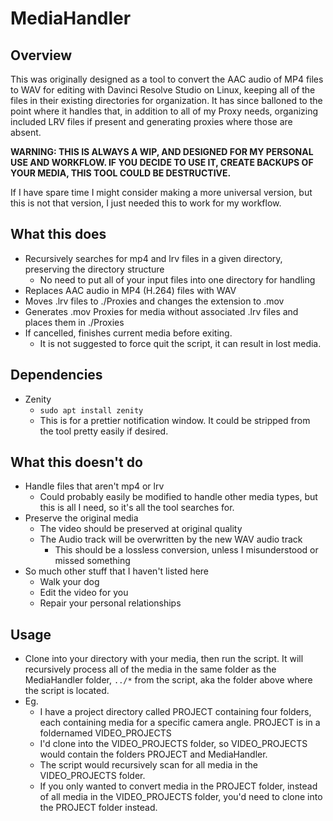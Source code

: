 # MediaHandler
## Overview
This was originally designed as a tool to convert the AAC audio of MP4 files to WAV for editing with Davinci Resolve Studio on Linux, keeping all of the files in their existing directories for organization. It has since balloned to the point where it handles that, in addition to all of my Proxy needs, organizing included LRV files if present and generating proxies where those are absent.

**WARNING: THIS IS ALWAYS A WIP, AND DESIGNED FOR MY PERSONAL USE AND WORKFLOW. IF YOU DECIDE TO USE IT, CREATE BACKUPS OF YOUR MEDIA, THIS TOOL COULD BE DESTRUCTIVE.**

If I have spare time I might consider making a more universal version, but this is not that version, I just needed this to work for my workflow.

## What this does
* Recursively searches for mp4 and lrv files in a given directory, preserving the directory structure
    * No need to put all of your input files into one directory for handling
* Replaces AAC audio in MP4 (H.264) files with WAV
* Moves .lrv files to ./Proxies and changes the extension to .mov
* Generates .mov Proxies for media without associated .lrv files and places them in ./Proxies
* If cancelled, finishes current media before exiting.
    * It is not suggested to force quit the script, it can result in lost media.

## Dependencies
* Zenity
    * `sudo apt install zenity`
    * This is for a prettier notification window. It could be stripped from the tool pretty easily if desired.

## What this doesn't do
* Handle files that aren't mp4 or lrv
   * Could probably easily be modified to handle other media types, but this is all I need, so it's all the tool searches for.
* Preserve the original media
   * The video should be preserved at original quality
   * The Audio track will be overwritten by the new WAV audio track
      * This should be a lossless conversion, unless I misunderstood or missed something
* So much other stuff that I haven't listed here
   * Walk your dog
   * Edit the video for you
   * Repair your personal relationships

## Usage
* Clone into your directory with your media, then run the script. It will recursively process all of the media in the same folder as the MediaHandler folder, `../*` from the script, aka the folder above where the script is located.
* Eg.
   * I have a project directory called PROJECT containing four folders, each containing media for a specific camera angle. PROJECT is in a foldernamed VIDEO_PROJECTS
   * I'd clone into the VIDEO_PROJECTS folder, so VIDEO_PROJECTS would contain the folders PROJECT and MediaHandler.
   * The script would recursively scan for all media in the VIDEO_PROJECTS folder.
   * If you only wanted to convert media in the PROJECT folder, instead of all media in the VIDEO_PROJECTS folder, you'd need to clone into the PROJECT folder instead.
